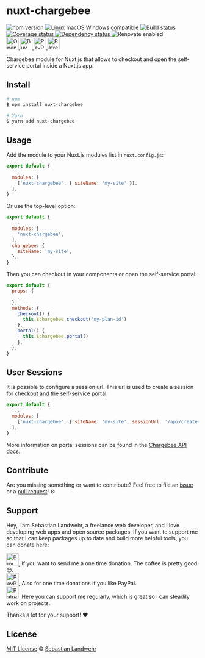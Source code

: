 <!-- TITLE/ -->
# nuxt-chargebee
<!-- /TITLE -->

<!-- BADGES/ -->
  <p>
    <a href="https://npmjs.org/package/nuxt-chargebee">
      <img
        src="https://img.shields.io/npm/v/nuxt-chargebee.svg"
        alt="npm version"
      >
    </a><img src="https://img.shields.io/badge/os-linux%20%7C%C2%A0macos%20%7C%C2%A0windows-blue" alt="Linux macOS Windows compatible"><a href="https://github.com/dword-design/nuxt-chargebee/actions">
      <img
        src="https://github.com/dword-design/nuxt-chargebee/workflows/build/badge.svg"
        alt="Build status"
      >
    </a><a href="https://codecov.io/gh/dword-design/nuxt-chargebee">
      <img
        src="https://codecov.io/gh/dword-design/nuxt-chargebee/branch/master/graph/badge.svg"
        alt="Coverage status"
      >
    </a><a href="https://david-dm.org/dword-design/nuxt-chargebee">
      <img src="https://img.shields.io/david/dword-design/nuxt-chargebee" alt="Dependency status">
    </a><img src="https://img.shields.io/badge/renovate-enabled-brightgreen" alt="Renovate enabled"><br/><a href="https://gitpod.io/#https://github.com/dword-design/nuxt-chargebee">
      <img
        src="https://gitpod.io/button/open-in-gitpod.svg"
        alt="Open in Gitpod"
        height="32"
      >
    </a><a href="https://www.buymeacoffee.com/dword">
      <img
        src="https://www.buymeacoffee.com/assets/img/guidelines/download-assets-sm-2.svg"
        alt="Buy Me a Coffee"
        height="32"
      >
    </a><a href="https://paypal.me/SebastianLandwehr">
      <img
        src="https://dword-design.de/images/paypal.svg"
        alt="PayPal"
        height="32"
      >
    </a><a href="https://www.patreon.com/dworddesign">
      <img
        src="https://dword-design.de/images/patreon.svg"
        alt="Patreon"
        height="32"
      >
    </a>
</p>
<!-- /BADGES -->

<!-- DESCRIPTION/ -->
Chargebee module for Nuxt.js that allows to checkout and open the self-service portal inside a Nuxt.js app.
<!-- /DESCRIPTION -->

<!-- INSTALL/ -->
## Install

```bash
# npm
$ npm install nuxt-chargebee

# Yarn
$ yarn add nuxt-chargebee
```
<!-- /INSTALL -->

## Usage

Add the module to your Nuxt.js modules list in `nuxt.config.js`:
```js
export default {
  ...
  modules: [
    ['nuxt-chargebee', { siteName: 'my-site' }],
  ],
}
```

Or use the top-level option:
```js
export default {
  ...
  modules: [
    'nuxt-chargebee',
  ],
  chargebee: {
    siteName: 'my-site',
  },
}
```

Then you can checkout in your components or open the self-service portal:
```js
export default {
  props: {
    ...
  },
  methods: {
    checkout() {
      this.$chargebee.checkout('my-plan-id')
    },
    portal() {
      this.$chargebee.portal()
    },
  },
}
```

## User Sessions

It is possible to configure a session url. This url is used to create a session for checkout and the self-service portal:

```js
export default {
  ...
  modules: [
    ['nuxt-chargebee', { siteName: 'my-site', sessionUrl: '/api/create-session' }],
  ],
}
```

More information on portal sessions can be found in the [Chargebee API docs](https://apidocs.chargebee.com/docs/api/portal_sessions).

<!-- LICENSE/ -->
## Contribute

Are you missing something or want to contribute? Feel free to file an [issue](https://github.com/dword-design/nuxt-chargebee/issues) or a [pull request](https://github.com/dword-design/nuxt-chargebee/pulls)! ⚙️

## Support

Hey, I am Sebastian Landwehr, a freelance web developer, and I love developing web apps and open source packages. If you want to support me so that I can keep packages up to date and build more helpful tools, you can donate here:

<p>
  <a href="https://www.buymeacoffee.com/dword">
    <img
      src="https://www.buymeacoffee.com/assets/img/guidelines/download-assets-sm-2.svg"
      alt="Buy Me a Coffee"
      height="32"
    >
  </a>&nbsp;If you want to send me a one time donation. The coffee is pretty good 😊.<br/>
  <a href="https://paypal.me/SebastianLandwehr">
    <img
      src="https://dword-design.de/images/paypal.svg"
      alt="PayPal"
      height="32"
    >
  </a>&nbsp;Also for one time donations if you like PayPal.<br/>
  <a href="https://www.patreon.com/dworddesign">
    <img
      src="https://dword-design.de/images/patreon.svg"
      alt="Patreon"
      height="32"
    >
  </a>&nbsp;Here you can support me regularly, which is great so I can steadily work on projects.
</p>

Thanks a lot for your support! ❤️

## License

[MIT License](https://opensource.org/licenses/MIT) © [Sebastian Landwehr](https://dword-design.de)
<!-- /LICENSE -->
